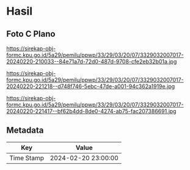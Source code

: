 # Hasil

## Foto C Plano

https://sirekap-obj-formc.kpu.go.id/5a29/pemilu/ppwp/33/29/03/20/07/3329032007017-20240220-210033--84e71a7d-72d0-487d-9708-cfe2eb32b01a.jpg

https://sirekap-obj-formc.kpu.go.id/5a29/pemilu/ppwp/33/29/03/20/07/3329032007017-20240220-221218--d748f746-5ebc-47de-a001-94c362a1919e.jpg

https://sirekap-obj-formc.kpu.go.id/5a29/pemilu/ppwp/33/29/03/20/07/3329032007017-20240220-221417--bf62b4dd-8de0-4274-ab75-fac207386691.jpg


## Metadata

| Key        | Value               |
| ---------- | ------------------- |
| Time Stamp | 2024-02-20 23:00:00 |



